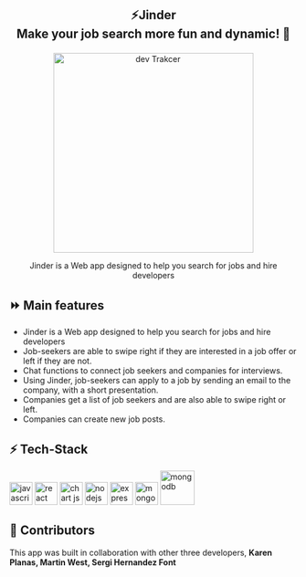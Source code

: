 <h2><p align="center"><strong>⚡Jinder</strong><br />
  Make your job search more fun and dynamic! 🚀</p></h2>
<p align="center"><img src="client/public/jinder_screen.gif" alt="dev Trakcer" width="350"></p>
<p align="center">Jinder is a Web app designed to help you search for jobs and hire developers </br>


## ⏩ Main features<br/>
- Jinder is a Web app designed to help you search for jobs and hire developers
- Job-seekers are able to swipe right if they are interested in a job offer or left if they are not. 
- Chat functions to connect job seekers and companies for interviews. 
- Using Jinder, job-seekers can apply to a job by sending an email to the company, with a short presentation. 
- Companies get a list of job seekers and are also able to swipe right or left.
- Companies can create new job posts.

## ⚡ Tech-Stack
<p align="left"> 
   <img src="https://icongr.am/devicon/javascript-original.svg?size=128&color=currentColor" alt="javascript" width="40" height="40"/>
   <img src="https://icongr.am/devicon/react-original.svg?size=128&color=currentColor" alt="react" width="40" height="40"/>
  <img src= "https://cdn.iconscout.com/icon/free/png-128/typescript-1174965.png" alt="chart js" width="40" height="40"/>
   <img src="https://icongr.am/devicon/nodejs-original-wordmark.svg?size=128&color=currentColor" alt="nodejs" width="40" height="40"/>
  <img src="https://icongr.am/devicon/express-original-wordmark.svg?size=128&color=currentColor" alt="express" width="40" height="40"/>
  <img src="https://icongr.am/devicon/mongodb-original-wordmark.svg?size=128&color=currentColor" alt="mongodb" width="40" height="40"/>
  <img src="https://www.gstatic.com/devrel-devsite/prod/v0e0f589edd85502a40d78d7d0825db8ea5ef3b99ab4070381ee86977c9168730/firebase/images/lockup.svg" alt="mongodb" width="60" height="60"/>

</p>


## 🚀 Contributors
<p align="left"> 
 This app was built in collaboration with other three developers, <strong>Karen Planas, Martin West, Sergi Hernandez Font</strong>
  </p>
